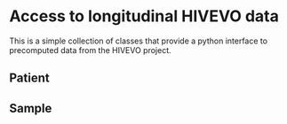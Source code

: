 # Access to longitudinal HIVEVO data

This is a simple collection of classes that provide a python interface to precomputed data from the HIVEVO project.

## Patient


## Sample



